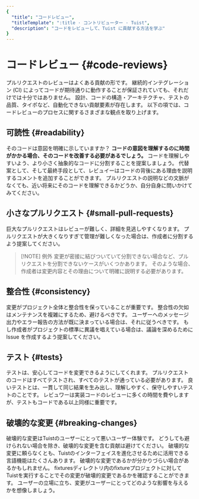 ```yaml
---
{
  "title": "コードレビュー",
  "titleTemplate": ":title · コントリビューター · Tuist",
  "description": "コードをレビューして、Tuist に貢献する方法を学ぶ"
}
---
```

# コードレビュー {#code-reviews}

プルリクエストのレビューはよくある貢献の形です。 継続的インテグレーション (CI) によってコードが期待通りに動作することが保証されていても、それだけでは十分ではありません。 設計、コードの構造・アーキテクチャ、テストの品質、タイポなど、自動化できない貢献要素が存在します。 以下の項では、コードレビューのプロセスに関するさまざまな観点を取り上げます。

## 可読性 {#readability}

そのコードは意図を明確に示していますか？ **コードの意図を理解するのに時間がかかる場合、そのコードを改善する必要があるでしょう。** コードを理解しやすいよう、より小さく抽象的なコードに分割することを提案しましょう。 代替案として、そして最終手段として、レビュイーはコードの背後にある理由を説明するコメントを追加することができます。 プルリクエストの説明などの文脈がなくても、近い将来にそのコードを理解できるかどうか、自分自身に問いかけてみてください。

## 小さなプルリクエスト {#small-pull-requests}

巨大なプルリクエストはレビューが難しく、詳細を見逃しやすくなります。 プルリクエストが大きくなりすぎて管理が難しくなった場合は、作成者に分割するよう提案してください。

> [!NOTE] 例外
> 変更が密接に結びついていて分割できない場合など、プルリクエストを分割できないケースがいくつかあります。 そのような場合、作成者は変更内容とその理由について明確に説明する必要があります。

## 整合性 {#consistency}

変更がプロジェクト全体と整合性を保っていることが重要です。 整合性の欠如はメンテナンスを複雑にするため、避けるべきです。 ユーザーへのメッセージ出力やエラー報告の方法が既に決まっている場合は、それに従うべきです。 もし作成者がプロジェクトの標準に異議を唱えている場合は、議論を深めるために Issue を作成するよう提案してください。

## テスト {#tests}

テストは、安心してコードを変更できるようにしてくれます。 プルリクエストのコードはすべてテストされ、すべてのテストが通っている必要があります。 良いテストとは、一貫して同じ結果を生み出し、理解しやすく、保守しやすいテストのことです。 レビュワーは実装コードのレビューに多くの時間を費やしますが、テストもコードである以上同様に重要です。

## 破壊的な変更 {#breaking-changes}

破壊的な変更はTuistのユーザーにとって悪いユーザー体験です。 どうしても避けられない場合を除き、破壊的な変更を含む貢献は避けてください。 破壊的な変更に頼らなくとも、Tuistのインターフェイスを進化させるために活用できる言語機能はたくさんあります。 破壊的な変更であるかが分かりづらい場合があるかもしれません。 fixturesディレクトリ内のfixtureプロジェクトに対してTuistを実行することでその変更が破壊的変更であるかを確認することができます。 ユーザーの立場に立ち、変更がユーザーにとってどのような影響を与えるかを想像しましょう。
